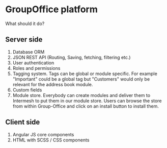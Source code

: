 # GroupOffice platform

What should it do?

## Server side
1. Database ORM
2. JSON REST API (Routing, Saving, fetching, filtering etc.)
3. User authentication
4. Roles and permissions
5. Tagging system. Tags can be global or module specific. For example "Important" could be a global tag but "Customers" would only be relevant for the address book module.
6. Custom fields
7. Module store. Everybody can create modules and deliver them to Intermesh to put them in our module store. Users can browse the store from within Group-Office and click on an install button to install them.

## Client side
1. Angular JS core components
2. HTML with SCSS / CSS components